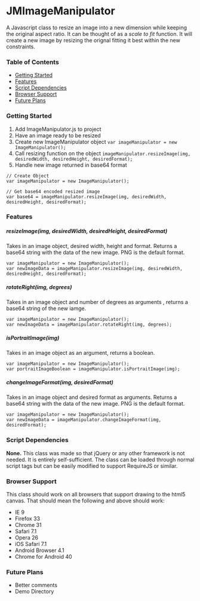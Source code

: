 # JMImageManipulator
A Javascript class to resize an image into a new dimension while keeping the original aspect ratio. It can be thought of as a *scale to fit* function. It will create a new image by resizing the orignal fitting it best within the new constraints.

### Table of Contents
- [Getting Started](#getting-started)
- [Features](#features)
- [Script Dependencies](#script-dependencies)
- [Browser Support](#browser-support)
- [Future Plans](#future-plans)

### Getting Started
1. Add ImageManipulator.js to project
2. Have an image ready to be resized
3. Create new ImageManipulator object `var imageManipulator = new ImageManipulator();`
4. Call resizing function on the object `imageManipulator.resizeImage(img, desiredWidth, desiredHeight, desiredFormat);`
5. Handle new image returned in base64 format

```
// Create Object
var imageManipulator = new ImageManipulator();

// Get base64 encoded resized image
var base64 = imageManipulator.resizeImage(img, desiredWidth, desiredHeight, desiredFormat);
```

### Features
##### resizeImage(img, desiredWidth, desiredHeight, desiredFormat)
Takes in an image object, desired width, height and format. Returns a base64 string with the data of the new image. PNG is the default format.

```
var imageManipulator = new ImageManipulator();
var newImageData = imageManipulator.resizeImage(img, desiredWidth, desiredHeight, desiredFormat);
```

##### rotateRight(img, degrees)
Takes in an image object and number of degrees as arguments , returns a base64 string of the new iamge.

```
var imageManipulator = new ImageManipulator();
var newImageData = imageManipulator.rotateRight(img, degrees);
```


##### isPortraitImage(img)
Takes in an image object as an argument, returns a boolean.

```
var imageManipulator = new ImageManipulator();
var portraitImageBoolean = imageManipulator.isPortraitImage(img);
```

##### changeImageFormat(img, desiredFormat)
Takes in an image object and desired format as arguments. Returns a base64 string with the data of the new image. PNG is the default format.

```
var imageManipulator = new ImageManipulator();
var newImageData = imageManipulator.changeImageFormat(img, desiredFormat);
```

### Script Dependencies
**None.** This class was made so that jQuery or any other framework is not needed. It is entirely self-sufficient. The class can be loaded through normal script tags but can be easily modified to support RequireJS or similar.

### Browser Support
This class should work on all browsers that support drawing to the html5 canvas. That should mean the following and above should work:
- IE 9
- Firefox 33
- Chrome 31
- Safari 7.1
- Opera 26
- iOS Safari 7.1
- Android Browser 4.1
- Chrome for Android 40

### Future Plans
- Better comments
- Demo Directory
